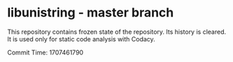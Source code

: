 # libunistring - master branch

This repository contains frozen state of the repository.
Its history is cleared. It is used only for static code
analysis with Codacy.

Commit Time: 1707461790